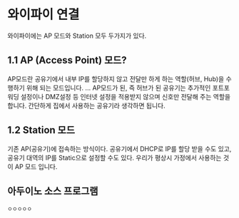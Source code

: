 와이파이 연결
======================
와이파이에는 AP 모드와 Station 모두 두가지가 있다.

## 1.1 AP (Access Point) 모드?
AP모드란 공유기에서 내부 IP를 할당하지 않고 전달만 하게 하는 역할(허브, Hub)을 수행하기 위해 되는 모드입니다. ... AP모드가 된, 즉 허브가 된 공유기는 추가적인 포트포워딩 설정이나 DMZ설정 등 인터넷 설정을 적용받지 않으며 신호만 전달해 주는 역할을 합니다. 간단하게 집에서 사용하는 공유기라 생각하면 됩니다.

## 1.2 Station 모드
기존 AP(공유기)에 접속하는 방식이다. 공유기에서 DHCP로 IP를 할당 받을 수도 있고, 공유기 대역의 IP를 Static으로 설정할 수도 있다. 우리가 평상시 가정에서 사용하는 것이 AP 모드 입니다.

## 아두이노 소스 프로그램 

```
ㅇㅇㅇㅇㅇ
```
